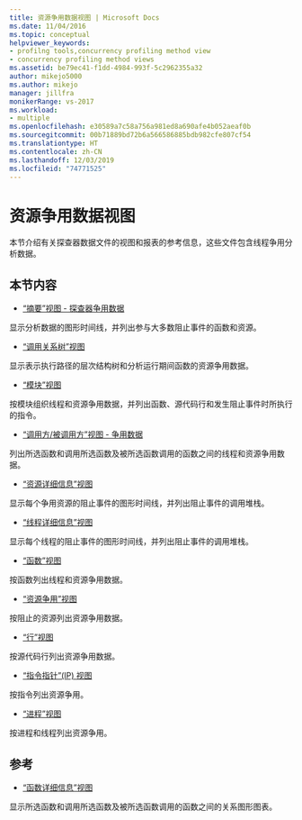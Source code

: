 ```yaml
---
title: 资源争用数据视图 | Microsoft Docs
ms.date: 11/04/2016
ms.topic: conceptual
helpviewer_keywords:
- profilng tools,concurrency profiling method view
- concurrency profiling method views
ms.assetid: be79ec41-f1dd-4984-993f-5c2962355a32
author: mikejo5000
ms.author: mikejo
manager: jillfra
monikerRange: vs-2017
ms.workload:
- multiple
ms.openlocfilehash: e30589a7c58a756a981ed8a690afe4b052aeaf0b
ms.sourcegitcommit: 00b71889bd72b6a566586885bdb982cfe807cf54
ms.translationtype: HT
ms.contentlocale: zh-CN
ms.lasthandoff: 12/03/2019
ms.locfileid: "74771525"
---
```

# <a name="resource-contention-data-views"></a>资源争用数据视图
本节介绍有关探查器数据文件的视图和报表的参考信息，这些文件包含线程争用分析数据。

## <a name="in-this-section"></a>本节内容
- [“摘要”视图 - 探查器争用数据](../profiling/resource-contention-data-views.md)

 显示分析数据的图形时间线，并列出参与大多数阻止事件的函数和资源。

- [“调用关系树”视图](../profiling/call-tree-view-contention-data.md)

 显示表示执行路径的层次结构树和分析运行期间函数的资源争用数据。

- [“模块”视图](../profiling/modules-view-contention-data.md)

 按模块组织线程和资源争用数据，并列出函数、源代码行和发生阻止事件时所执行的指令。

- [“调用方/被调用方”视图 - 争用数据](../profiling/caller-callee-view-contention-data.md)

 列出所选函数和调用所选函数及被所选函数调用的函数之间的线程和资源争用数据。

- [“资源详细信息”视图](../profiling/resource-details-view-contention-data.md)

 显示每个争用资源的阻止事件的图形时间线，并列出阻止事件的调用堆栈。

- [“线程详细信息”视图](../profiling/thread-details-view-contention-data.md)

 显示每个线程的阻止事件的图形时间线，并列出阻止事件的调用堆栈。

- [“函数”视图](../profiling/functions-view-contention-data.md)

 按函数列出线程和资源争用数据。

- [“资源争用”视图](../profiling/resource-contentions-view-contention-data.md)

 按阻止的资源列出资源争用数据。

- [“行”视图](../profiling/lines-view-contention-data.md)

 按源代码行列出资源争用数据。

- [“指令指针”(IP) 视图](../profiling/instruction-pointers-ips-view-contention-data.md)

 按指令列出资源争用。

- [“进程”视图](../profiling/process-view-contention-data.md)

 按进程和线程列出资源争用。

## <a name="reference"></a>参考
- [“函数详细信息”视图](../profiling/function-details-view.md)

 显示所选函数和调用所选函数及被所选函数调用的函数之间的关系图形图表。
